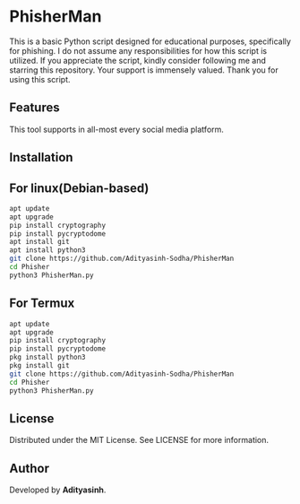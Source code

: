 # PhisherMan
This is a basic Python script designed for educational purposes, specifically for phishing.
I do not assume any responsibilities for how this script is utilized.
If you appreciate the script, kindly consider following me and starring this repository.
Your support is immensely valued. Thank you for using this script.
## Features
This tool supports in all-most every social media platform.
## Installation 
## For linux(Debian-based)
```bash
apt update
apt upgrade
pip install cryptography
pip install pycryptodome
apt install git
apt install python3
git clone https://github.com/Adityasinh-Sodha/PhisherMan
cd Phisher
python3 PhisherMan.py
```
## For Termux
```bash
apt update
apt upgrade
pip install cryptography
pip install pycryptodome
pkg install python3
pkg install git
git clone https://github.com/Adityasinh-Sodha/PhisherMan
cd Phisher
python3 PhisherMan.py
```
## License
Distributed under the MIT License. See LICENSE for more information.

## Author
Developed by **Adityasinh**.
